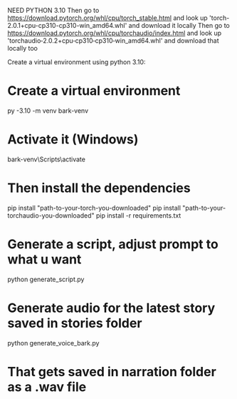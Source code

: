 NEED PYTHON 3.10
Then go to https://download.pytorch.org/whl/cpu/torch_stable.html and look up 'torch-2.0.1+cpu-cp310-cp310-win_amd64.whl' and download it locally
Then go to https://download.pytorch.org/whl/cpu/torchaudio/index.html and look up 'torchaudio‑2.0.2+cpu‑cp310‑cp310‑win_amd64.whl' and download that locally too

Create a virtual environment using python 3.10:


# Create a virtual environment
py -3.10 -m venv bark-venv

# Activate it (Windows)
bark-venv\Scripts\activate

# Then install the dependencies
pip install "path-to-your-torch-you-downloaded"
pip install "path-to-your-torchaudio-you-downloaded"
pip install -r requirements.txt

# Generate a script, adjust prompt to what u want
python generate_script.py

# Generate audio for the latest story saved in stories folder
python generate_voice_bark.py

# That gets saved in narration folder as a .wav file
